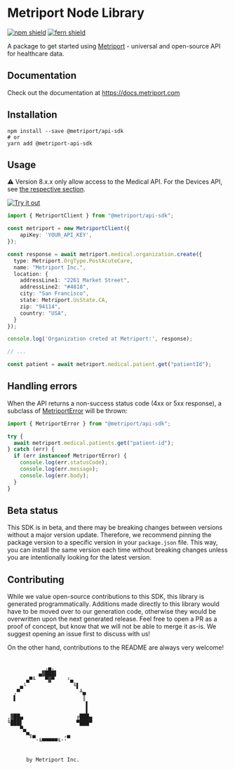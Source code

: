 # Metriport Node Library

[![npm shield](https://img.shields.io/npm/v/@metriport/api-sdk)](https://www.npmjs.com/package/@metriport/api-sdk)
[![fern shield](https://img.shields.io/badge/%F0%9F%8C%BF-SDK%20generated%20by%20Fern-brightgreen)](https://github.com/fern-api/fern)

A package to get started using [Metriport](https://metriport.com/) - universal and open-source API for healthcare data.

## Documentation

Check out the documentation at https://docs.metriport.com

## Installation

```
npm install --save @metriport/api-sdk
# or
yarn add @metriport-api-sdk
```

## Usage

⚠️ Version 8.x.x only allow access to the Medical API. For the Devices API, see [the respective section](#devices-api).

[![Try it out](https://developer.stackblitz.com/img/open_in_stackblitz.svg)](https://stackblitz.com/edit/metriport-ts-sdk-ws1txg?file=app.ts&view=editor)

```typescript
import { MetriportClient } from "@metriport/api-sdk";

const metriport = new MetriportClient({
    apiKey: 'YOUR_API_KEY',
});

const response = await metriport.medical.organization.create({
  type: Metriport.OrgType.PostAcuteCare,
  name: "Metriport Inc.",
  location: {
    addressLine1: "2261 Market Street",
    addressLine2: "#4818",
    city: "San Francisco",
    state: Metriport.UsState.CA,
    zip: "94114",
    country: "USA",
  }
});

console.log('Organization creted at Metriport:', response);

// ...

const patient = await metriport.medical.patient.get("patientId");

```

## Handling errors

When the API returns a non-success status code (4xx or 5xx response), a subclass of [MetriportError](src/errors/MetriportError.ts) will be thrown:

```ts
import { MetriportError } from "@metriport/api-sdk";

try {
  await metriport.medical.patients.get("patient-id");
} catch (err) {
  if (err instanceof MetriportError) {
    console.log(err.statusCode);
    console.log(err.message);
    console.log(err.body); 
  }
}
```

## Beta status

This SDK is in beta, and there may be breaking changes between versions without a major version update. Therefore, we recommend pinning the package version to a specific version in your `package.json` file. This way, you can install the same version each time without breaking changes unless you are intentionally looking for the latest version.

## Contributing

While we value open-source contributions to this SDK, this library is generated programmatically. Additions made directly to this library would have to be moved over to our generation code, otherwise they would be overwritten upon the next generated release. Feel free to open a PR as a proof of concept, but know that we will not be able to merge it as-is. We suggest opening an issue first to discuss with us!

On the other hand, contributions to the README are always very welcome!

##

```
            ,▄,
          ▄▓███▌
      ▄▀╙   ▀▓▀    ²▄
    ▄└               ╙▌
  ,▀                   ╨▄
  ▌                     ║
                         ▌
                         ▌
,▓██▄                 ╔███▄
╙███▌                 ▀███▀
    ▀▄
      ▀╗▄         ,▄
         '╙▀▀▀▀▀╙''


      by Metriport Inc.

```
